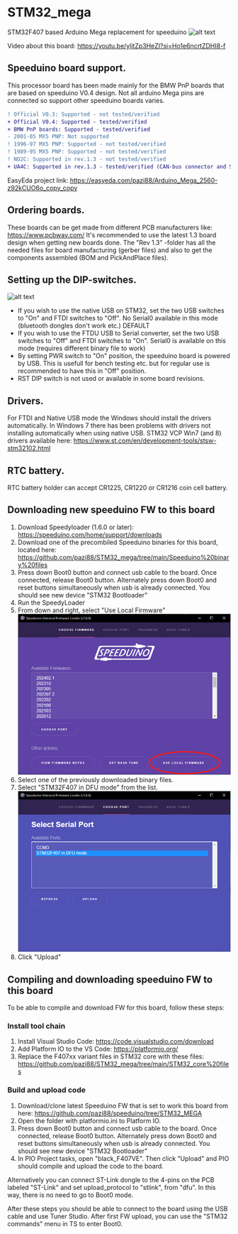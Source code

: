 # STM32_mega
STM32F407 based Arduino Mega replacement for speeduino
![alt text](https://pazi88.kuvat.fi/kuvat/Projektikuvat/Random%20projektit/speeduino/20201201_085147.jpg?img=smaller)

Video about this board: https://youtu.be/yljtZp3HeZI?si=Ho1e6ncrtZDHI8-f

## Speeduino board support.

This processor board has been made mainly for the BMW PnP boards that are based on speeduino V0.4 design. Not all arduino Mega pins are connected so support other speeduino boards varies.
 ```diff 
! Official V0.3: Supported - not tested/verified
+ Official V0.4: Supported - tested/verified
+ BMW PnP boards: Supported - tested/verified
- 2001-05 MX5 PNP: Not supported
! 1996-97 MX5 PNP: Supported - not tested/verified
! 1989-95 MX5 PNP: Supported - not tested/verified
! NO2C: Supported in rev.1.3 - not tested/verified
+ UA4C: Supported in rev.1.3 - tested/verified (CAN-bus connector and SD-card slot have some fitment issues)
```

EasyEda project link: https://easyeda.com/pazi88/Arduino_Mega_2560-z92kCUO6o_copy_copy

## Ordering boards.

These boards can be get made from different PCB manufacturers like: https://www.pcbway.com/ It's recommended to use the latest 1.3 board design when getting new boards done. The "Rev 1.3" -folder has all the needed files for board manufacturing (gerber files) and also to get the components assembled (BOM and PickAndPlace files).

## Setting up the DIP-switches.

![alt text](https://github.com/pazi88/STM32_mega/blob/main/Pics/DIP_switches.jpg?raw=true)

- If you wish to use the native USB on STM32, set the two USB switches to "On" and FTDI switches to "Off". No Serial0 available in this mode (bluetooth dongles don't work etc.) DEFAULT
- If you wish to use the FTDU USB to Serial converter, set the two USB switches to "Off" and FTDI switches to "On". Serial0 is available on this mode (requires different binary file to work)
- By setting PWR switch to "On" position, the speeduino board is powered by USB. This is usefull for bench testing etc. but for regular use is recommended to have this in "Off" position.
- RST DIP switch is not used or available in some board revisions.

## Drivers.

For FTDI and Native USB mode the Windows should install the drivers automatically. In Windows 7 there has been problems with drivers not installing automatically when using native USB.
STM32 VCP Win7 (and 8) drivers available here: https://www.st.com/en/development-tools/stsw-stm32102.html

## RTC battery.

RTC battery holder can accept CR1225, CR1220 or CR1216 coin cell battery.

## Downloading new speeduino FW to this board

1. Download Speedyloader (1.6.0 or later): https://speeduino.com/home/support/downloads
2. Download one of the precombiled Speeduino binaries for this board, located here: https://github.com/pazi88/STM32_mega/tree/main/Speeduino%20binary%20files
3. Press down Boot0 button and connect usb cable to the board. Once connected, release Boot0 button. Alternately press down Boot0 and reset buttons simultaneously when usb is already connected. You should see new device "STM32 Bootloader"
4. Run the SpeedyLoader
5. From down and right, select "Use Local Firmware"
![alt text](https://github.com/pazi88/STM32_mega/blob/main/Pics/Speedyloader1.png?raw=true)
6. Select one of the previously downloaded binary files.
7. Select "STM32F407 in DFU mode" from the list.
![alt text](https://github.com/pazi88/STM32_mega/blob/main/Pics/Speedyloader2.png?raw=true)
8. Click "Upload"

## Compiling and downloading speeduino FW to this board

To be able to compile and download FW for this board, follow these steps:

### Install tool chain
1. Install Visual Studio Code: https://code.visualstudio.com/download
2. Add Platform IO to the VS Code: https://platformio.org/
4. Replace the F407xx variant files in STM32 core with these files: https://github.com/pazi88/STM32_mega/tree/main/STM32_core%20files

### Build and upload code
1. Download/clone latest Speeduino FW that is set to work this board from here: https://github.com/pazi88/speeduino/tree/STM32_MEGA
2. Open the folder with platformio.ini to Platform IO.
3. Press down Boot0 button and connect usb cable to the board. Once connected, release Boot0 button. Alternately press down Boot0 and reset buttons simultaneously when usb is already connected. You should see new device "STM32 Bootloader"
4. In PIO Project tasks, open "black_F407VE". Then click "Upload" and PIO should compile and upload the code to the board.

Alternatively you can connect ST-Link dongle to the 4-pins on the PCB labeled "ST-Link" and set upload_protocol to "stlink", from "dfu". In this way, there is no need to go to Boot0 mode.

After these steps you should be able to connect to the board using the USB cable and use Tuner Studio. After first FW upload, you can use the "STM32 commands" menu in TS to enter Boot0.
